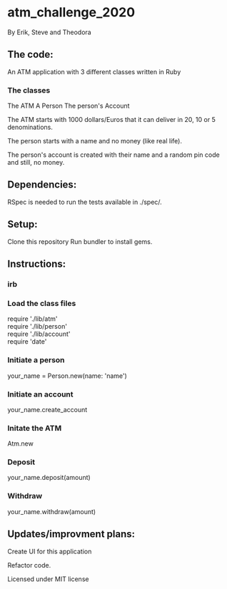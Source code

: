 # atm_challenge_2020
By Erik, Steve and Theodora

## The code:
An ATM application with 3 different classes written in Ruby

### The classes
The ATM 
A Person
The person's Account 

The ATM starts with 1000 dollars/Euros that it can deliver in 20, 10 or 5 denominations.

The person starts with a name and no money (like real life).

The person's account is created with their name and a random pin code and still, no money.

## Dependencies: 

RSpec is needed to run the tests available in ./spec/.

## Setup: 

Clone this repository 
Run bundler to install gems.

## Instructions: 

### irb</br>

### Load the class files</br>
require './lib/atm'</br>
require './lib/person'</br>
require './lib/account'</br>
require 'date'</br>

### Initiate a person</br>
your_name = Person.new(name: 'name')

### Initiate an account</br> 
your_name.create_account

### Initate the ATM</br> 
Atm.new 

### Deposit</br> 
your_name.deposit(amount)

### Withdraw</br>
your_name.withdraw(amount)



## Updates/improvment plans:

Create UI for this application

Refactor code.



Licensed under MIT license
